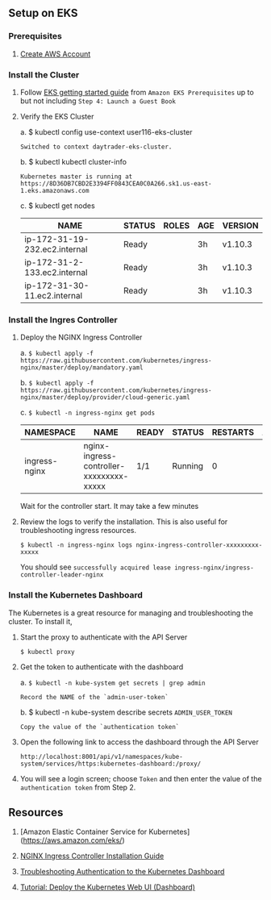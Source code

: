                 
## Setup on EKS

### Prerequisites

1.  [Create AWS Account](https://aws.amazon.com/premiumsupport/knowledge-center/create-and-activate-aws-account/)

### Install the Cluster

1.  Follow [EKS getting started guide](https://docs.aws.amazon.com/eks/latest/userguide/getting-started.html) from `Amazon EKS Prerequisites` up to but not including `Step 4: Launch a Guest Book`

2.  Verify the EKS Cluster
     
    a.  $ kubectl config use-context user116-eks-cluster
                    
        Switched to context daytrader-eks-cluster.
                
    b.  $ kubectl kubectl cluster-info
                    
        Kubernetes master is running at https://8D36DB7CBD2E3394FF0843CEA0C0A266.sk1.us-east-1.eks.amazonaws.com
                    
    c.  $ kubectl get nodes
                
    NAME | STATUS | ROLES | AGE | VERSION
    ---- | ------ | ----- | --- | -------
    ip-172-31-19-232.ec2.internal | Ready | <none> | 3h | v1.10.3
    ip-172-31-2-133.ec2.internal  | Ready | <none> | 3h | v1.10.3
    ip-172-31-30-11.ec2.internal  | Ready | <none> | 3h | v1.10.3

### Install the Ingres Controller

1.  Deploy the NGINX Ingress Controller
                
    a.  `$ kubectl apply -f https://raw.githubusercontent.com/kubernetes/ingress-nginx/master/deploy/mandatory.yaml`
    
    b.  `$ kubectl apply -f https://raw.githubusercontent.com/kubernetes/ingress-nginx/master/deploy/provider/cloud-generic.yaml`
                
    c.  `$ kubectl -n ingress-nginx get pods`
                    
    NAMESPACE | NAME | READY | STATUS | RESTARTS | AGE
    --------- | ---- | ----- | ------ | -------- | ---
    ingress-nginx | nginx-ingress-controller-xxxxxxxxx-xxxxx | 1/1 | Running | 0 | 39s
    
    Wait for the controller start. It may take a few minutes
                    
3.  Review the logs to verify the installation. This is also useful for troubleshooting ingress resources.
                
    `$ kubectl -n ingress-nginx logs nginx-ingress-controller-xxxxxxxxx-xxxxx`
                   
    You should see `successfully acquired lease ingress-nginx/ingress-controller-leader-nginx`
                    
### Install the Kubernetes Dashboard

The Kubernetes is a great resource for managing and troubleshooting the cluster. To install it,
                
1.  Start the proxy to authenticate with the API Server

    `$ kubectl proxy`
    
2.  Get the token to authenticate with the dashboard

    a.  `$ kubectl -n kube-system get secrets | grep admin`
       
        Record the NAME of the `admin-user-token`
        
    b.  $ kubectl -n kube-system describe secrets `ADMIN_USER_TOKEN`
        
        Copy the value of the `authentication token`
                            
3.  Open the following link to access the dashboard through the API Server
        
    `http://localhost:8001/api/v1/namespaces/kube-system/services/https:kubernetes-dashboard:/proxy/`
            
4.  You will see a login screen; choose `Token` and then enter the value of the `authentication token` from Step 2. 

## Resources 

1.  [Amazon Elastic Container Service for Kubernetes] (https://aws.amazon.com/eks/)

2.  [NGINX Ingress Controller Installation Guide](https://kubernetes.github.io/ingress-nginx/deploy/)

3.  [Troubleshooting Authentication to the Kubernetes Dashboard](https://github.com/AcalephStorage/kubernetes-dashboard/blob/master/docs/user-guide/troubleshooting.md)
    
4.  [Tutorial: Deploy the Kubernetes Web UI (Dashboard)](https://docs.aws.amazon.com/eks/latest/userguide/dashboard-tutorial.html)


